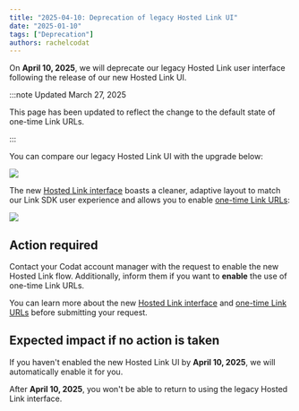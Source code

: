 ```yaml
---
title: "2025-04-10: Deprecation of legacy Hosted Link UI"
date: "2025-01-10"
tags: ["Deprecation"]
authors: rachelcodat
---
```


On **April 10, 2025**, we will deprecate our legacy Hosted Link user interface following the release of our new Hosted Link UI.

<!--truncate-->

:::note Updated March 27, 2025

This page has been updated to reflect the change to the default state of one-time Link URLs.

:::

You can compare our legacy Hosted Link UI with the upgrade below: 

![](/img/old/e802c95-2022-11-21_20-15-14.png)

The new [Hosted Link interface](/updates/250110-new-hosted-link-ui) boasts a cleaner, adaptive layout to match our Link SDK user experience and allows you to enable [one-time Link URLs](/updates/250110-secure-linking):

![](/img/updates/hosted-link-updated-UI.png)

## Action required

Contact your Codat account manager with the request to enable the new Hosted Link flow. Additionally, inform them if you want to **enable** the use of one-time Link URLs.

You can learn more about the new [Hosted Link interface](/updates/250110-new-hosted-link-ui) and [one-time Link URLs](/updates/250110-secure-linking) before submitting your request.

## Expected impact if no action is taken

If you haven't enabled the new Hosted Link UI by **April 10, 2025**, we will automatically enable it for you.

After **April 10, 2025**, you won't be able to return to using the legacy Hosted Link interface.
